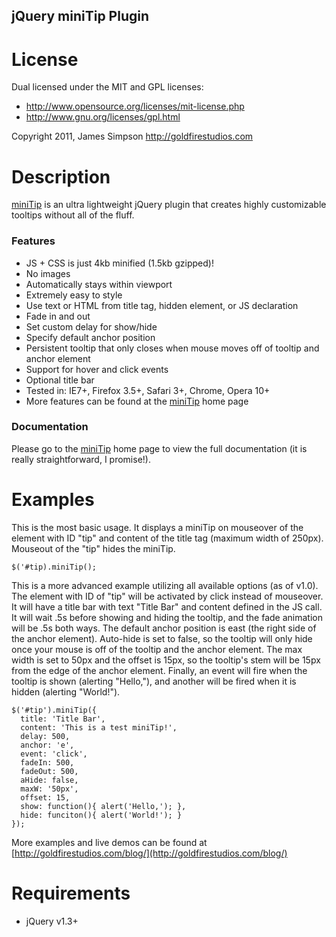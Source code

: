 jQuery miniTip Plugin
---------------------

License
========
Dual licensed under the MIT and GPL licenses:

* http://www.opensource.org/licenses/mit-license.php
* http://www.gnu.org/licenses/gpl.html

Copyright 2011, James Simpson
http://goldfirestudios.com

Description
===========
[miniTip](http://goldfirestudios.com/blog/) is an ultra lightweight jQuery plugin that creates highly customizable tooltips without all of the fluff.

### Features  ###

* JS + CSS is just 4kb minified (1.5kb gzipped)!
* No images
* Automatically stays within viewport
* Extremely easy to style
* Use text or HTML from title tag, hidden element, or JS declaration
* Fade in and out
* Set custom delay for show/hide
* Specify default anchor position
* Persistent tooltip that only closes when mouse moves off of tooltip and anchor element
* Support for hover and click events
* Optional title bar
* Tested in: IE7+, Firefox 3.5+, Safari 3+, Chrome, Opera 10+
* More features can be found at the [miniTip](http://goldfirestudios.com/blog/1) home page

### Documentation ###

Please go to the [miniTip](http://goldfirestudios.com/blog/) home page to view the full documentation (it is really straightforward, I promise!).

Examples
========
This is the most basic usage. It displays a miniTip on mouseover of the element with ID "tip" and content of the title tag (maximum width of 250px). Mouseout of the "tip" hides the miniTip.

    $('#tip).miniTip();

This is a more advanced example utilizing all available options (as of v1.0). The element with ID of "tip" will be activated by click instead of mouseover. It will have a title bar with text "Title Bar" and content defined in the JS call. It will wait .5s before showing and hiding the tooltip, and the fade animation will be .5s both ways. The default anchor position is east (the right side of the anchor element). Auto-hide is set to false, so the tooltip will only hide once your mouse is off of the tooltip and the anchor element. The max width is set to 50px and the offset is 15px, so the tooltip's stem will be 15px from the edge of the anchor element. Finally, an event will fire when the tooltip is shown (alerting "Hello,"), and another will be fired when it is hidden (alerting "World!").

    $('#tip').miniTip({
      title: 'Title Bar',
      content: 'This is a test miniTip!',
      delay: 500,
      anchor: 'e',
      event: 'click',
      fadeIn: 500,
      fadeOut: 500,
      aHide: false,
      maxW: '50px',
      offset: 15,
      show: function(){ alert('Hello,'); },
      hide: funciton(){ alert('World!'); }
    });

More examples and live demos can be found at [http://goldfirestudios.com/blog/](http://goldfirestudios.com/blog/)

Requirements
============
* jQuery v1.3+